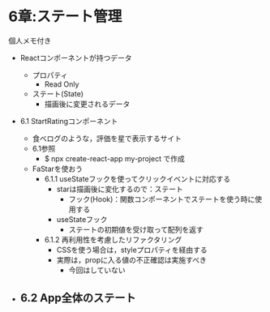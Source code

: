 # 6章:ステート管理
個人メモ付き

- Reactコンポーネントが持つデータ
  - プロパティ
    - Read Only
  - ステート(State)
    - 描画後に変更されるデータ
  
- 6.1 StartRatingコンポーネント
  - 食べログのような，評価を星で表示するサイト
  - 6.1参照 
    - $ npx create-react-app my-project で作成
  - FaStarを使おう
    - 6.1.1 useStateフックを使ってクリックイベントに対応する
      - starは描画後に変化するので：ステート
        - フック(Hook)：関数コンポーネントでステートを使う時に使用する
      - useStateフック
        - ステートの初期値を受け取って配列を返す
    - 6.1.2 再利用性を考慮したリファクタリング
      - CSSを使う場合は，styleプロパティを経由する
      - 実際は，propに入る値の不正確認は実施すべき
        - 今回はしていない

  
- 6.2 App全体のステート
  - 
  